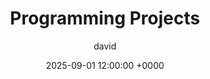 ---
title: Programming Projects
author: david
categories: ['Programming']
tags: ['HTML', 'CSS', 'Java', 'Javascript', 'C', 'AI', 'Sorting', 'Pathfinding']
description: Some programming projects I have worked on throughout my last two years of high school and college.
toc: True
comments: True
date: 2025-09-01 12:00:00 +0000
published: false
---